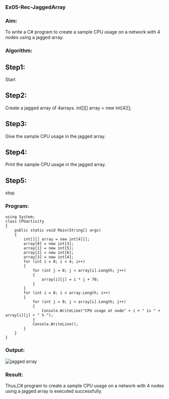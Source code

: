 ### Ex05-Rec-JaggedArray
### Aim:
To write a C# program to create a sample CPU usage on a network with 4 nodes using a jagged array.
### Algorithm:
## Step1:
Start
## Step2:
Create a jagged array of 4arrays.
int[][] array = new int[4][];
## Step3:
Give the sample CPU usage in the jagged array.
## Step4:
Print the sample CPU usage in the jagged array.
## Step5:
stop


### Program:
~~~
using System;
class CPUactivity
{
    public static void Main(String[] args)
    {
        int[][] array = new int[4][];
        array[0] = new int[3];
        array[1] = new int[5];
        array[2] = new int[6];
        array[3] = new int[4];
        for (int i = 0; i < 4; i++)
        {
            for (int j = 0; j < array[i].Length; j++)
            {
                array[i][j] = i * j + 70;
            }
        }
        for (int i = 0; i < array.Length; i++)
        {
            for (int j = 0; j < array[i].Length; j++)
            {
                Console.WriteLine("CPU usage at node" + i + " is " + array[i][j] + " % ");
            }
            Console.WriteLine();
        }
    }
}
~~~


### Output:
![jagged array](https://user-images.githubusercontent.com/94187572/192129618-0ae2a17c-b5a4-4d5b-8f65-72fd77d1baac.png)
### Result:
Thus,C# program to create a sample CPU usage on a network with 4 nodes using a jagged array is executed successfully.

